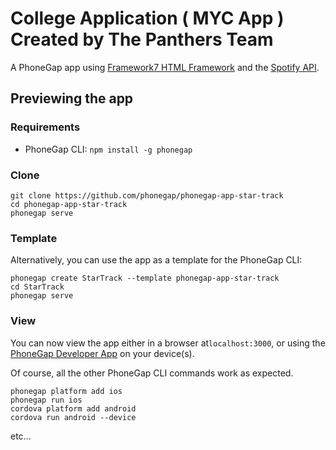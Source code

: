 # College Application ( MYC App ) Created by The Panthers Team

A PhoneGap app using [Framework7 HTML Framework](http://framework7.io/) and the [Spotify API](https://developer.spotify.com/web-api/).

## Previewing the app

### Requirements

- PhoneGap CLI: `npm install -g phonegap`

### Clone

```
git clone https://github.com/phonegap/phonegap-app-star-track
cd phonegap-app-star-track
phonegap serve
```

### Template

Alternatively, you can use the app as a template for the PhoneGap CLI:

```
phonegap create StarTrack --template phonegap-app-star-track
cd StarTrack
phonegap serve
```

### View

You can now view the app either in a browser at`localhost:3000`, or using the [PhoneGap Developer App](http://app.phonegap.com/) on your device(s).


Of course, all the other PhoneGap CLI commands work as expected.

```
phonegap platform add ios
phonegap run ios
cordova platform add android
cordova run android --device
```

etc...
